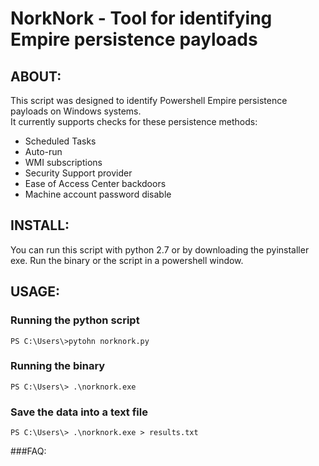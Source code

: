 # NorkNork - Tool for identifying Empire persistence payloads

## ABOUT:
This script was designed to identify Powershell Empire persistence payloads on Windows systems.  
It currently supports checks for these persistence methods:
- Scheduled Tasks
- Auto-run
- WMI subscriptions
- Security Support provider
- Ease of Access Center backdoors
- Machine account password disable


## INSTALL:

You can run this script with python 2.7 or by downloading the pyinstaller exe.  Run the binary or the script in a powershell window. 

## USAGE:

### Running the python script
```
PS C:\Users\>pytohn norknork.py
```
### Running the binary
```
PS C:\Users\> .\norknork.exe
```
### Save the data into a text file
```
PS C:\Users\> .\norknork.exe > results.txt

```

###FAQ:

